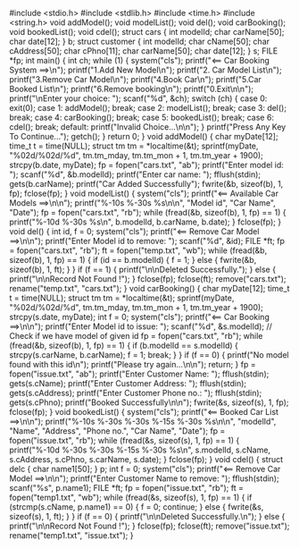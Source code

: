 #include <stdio.h>
#include <stdlib.h>
#include <time.h>
#include <string.h>
void addModel();
void modelList();
void del();
void carBooking();
void bookedList();
void cdel();
struct cars
{
    int modelId;
    char carName[50];
    char date[12];
} b;
struct customer
{
    int modelId;
    char cName[50];
    char cAddress[50];
    char cPhno[11];
    char carName[50];
    char date[12];
} s;
FILE *fp;
int main()
{
    int ch;
    while (1)
    {
        system("cls");
        printf("<== Car Booking System ==>\n");
        printf("1.Add New Model\n");
        printf("2. Car Model List\n");
        printf("3.Remove Car Model\n");
        printf("4.Book Car\n");
        printf("5.Car Booked List\n");
        printf("6.Remove booking\n");
        printf("0.Exit\n\n");
        printf("\nEnter your choice: ");
        scanf("%d", &ch);
        switch (ch)
        {
        case 0:
            exit(0);
        case 1:
            addModel();
            break;
        case 2:
            modelList();
            break;
        case 3:
            del();
            break;
        case 4:
            carBooking();
            break;
        case 5:
            bookedList();
            break;
        case 6:
            cdel();
            break;
        default:
            printf("Invalid Choice...\n\n");
        }
        printf("Press Any Key To Continue...");
        getch();
    }
    return 0;
}
void addModel()
{
    char myDate[12];
    time_t t = time(NULL);
    struct tm tm = *localtime(&t);
    sprintf(myDate, "%02d/%02d/%d", tm.tm_mday, tm.tm_mon + 1,
            tm.tm_year + 1900);
    strcpy(b.date, myDate);
    fp = fopen("cars.txt", "ab");
    printf("Enter model id: ");
    scanf("%d", &b.modelId);
    printf("Enter car name: ");
    fflush(stdin);
    gets(b.carName);
    printf("Car Added Successfully");
    fwrite(&b, sizeof(b), 1, fp);
    fclose(fp);
}
void modelList()
{
    system("cls");
    printf("<== Available Car Models ==>\n\n");
    printf("%-10s %-30s %s\n\n", "Model id", "Car Name", "Date");
    fp = fopen("cars.txt", "rb");
    while (fread(&b, sizeof(b), 1, fp) == 1)
    {
        printf("%-10d %-30s %s\n", b.modelId, b.carName, b.date);
    }
    fclose(fp);
}
void del()
{
    int id, f = 0;
    system("cls");
    printf("<== Remove Car Model ==>\n\n");
    printf("Enter Model id to remove: ");
    scanf("%d", &id);
    FILE *ft;
    fp = fopen("cars.txt", "rb");
    ft = fopen("temp.txt", "wb");
    while (fread(&b, sizeof(b), 1, fp) == 1)
    {
        if (id == b.modelId)
        {
            f = 1;
        }
        else
        {
            fwrite(&b, sizeof(b), 1, ft);
        }
    }
    if (f == 1)
    {
        printf("\n\nDeleted Successfully.");
    }
    else
    {
        printf("\n\nRecord Not Found !");
    }
    fclose(fp);
    fclose(ft);
    remove("cars.txt");
    rename("temp.txt", "cars.txt");
}
void carBooking()
{
    char myDate[12];
    time_t t = time(NULL);
    struct tm tm = *localtime(&t);
    sprintf(myDate, "%02d/%02d/%d", tm.tm_mday, tm.tm_mon + 1,
            tm.tm_year + 1900);
    strcpy(s.date, myDate);
    int f = 0;
    system("cls");
    printf("<== Car Booking ==>\n\n");
    printf("Enter Model id to issue: ");
    scanf("%d", &s.modelId);
    // Check if we have model of given id
    fp = fopen("cars.txt", "rb");
    while (fread(&b, sizeof(b), 1, fp) == 1)
    {
        if (b.modelId == s.modelId)
        {
            strcpy(s.carName, b.carName);
            f = 1;
            break;
        }
    }
    if (f == 0)
    {
        printf("No model found with this id\n");
        printf("Please try again...\n\n");
        return;
    }
    fp = fopen("issue.txt", "ab");
    printf("Enter Customer Name: ");
    fflush(stdin);
    gets(s.cName);
    printf("Enter Customer Address: ");
    fflush(stdin);
    gets(s.cAddress);
    printf("Enter Customer Phone no.: ");
    fflush(stdin);
    gets(s.cPhno);
    printf("Booked Successfully\n\n");
    fwrite(&s, sizeof(s), 1, fp);
    fclose(fp);
}
void bookedList()
{
    system("cls");
    printf("<== Booked Car List ==>\n\n");
    printf("%-10s %-30s %-30s %-15s %-30s %s\n\n", "modelId",
           "Name", "Address", "Phone no.", "Car Name", "Date");
    fp = fopen("issue.txt", "rb");
    while (fread(&s, sizeof(s), 1, fp) == 1)
    {
        printf("%-10d %-30s %-30s %-15s %-30s %s\n", s.modelId,
               s.cName, s.cAddress, s.cPhno, s.carName, s.date);
    }
    fclose(fp);
}
void cdel()
{
    struct delc
    {
        char name1[50];
    } p;
    int f = 0;
    system("cls");
    printf("<== Remove Car Model ==>\n\n");
    printf("Enter Customer Name to remove: ");
    fflush(stdin);
    scanf("%s", p.name1);
    FILE *ft;
    fp = fopen("issue.txt", "rb");
    ft = fopen("temp1.txt", "wb");
    while (fread(&s, sizeof(s), 1, fp) == 1)
    {
        if (strcmp(s.cName, p.name1) == 0)
        {
            f = 0;
            continue;
        }
        else
        {
            fwrite(&s, sizeof(s), 1, ft);
        }
    }
    if (f == 0)
    {
        printf("\n\nDeleted Successfully.\n");
    }
    else
    {
        printf("\n\nRecord Not Found !");
    }
    fclose(fp);
    fclose(ft);
    remove("issue.txt");
    rename("temp1.txt", "issue.txt");
}
